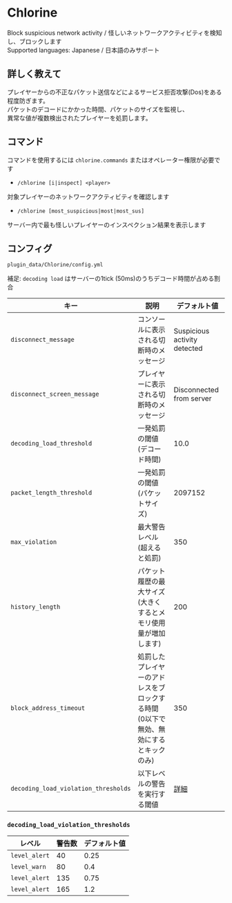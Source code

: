 # Chlorine

Block suspicious network activity / 怪しいネットワークアクティビティを検知し、ブロックします  
Supported languages: Japanese / 日本語のみサポート

## 詳しく教えて
プレイヤーからの不正なパケット送信などによるサービス拒否攻撃(Dos)をある程度防ぎます。  
パケットのデコードにかかった時間、パケットのサイズを監視し、  
異常な値が複数検出されたプレイヤーを処罰します。

## コマンド
コマンドを使用するには `chlorine.commands` またはオペレーター権限が必要です

- `/chlorine [i|inspect] <player>`

対象プレイヤーのネットワークアクティビティを確認します

- `/chlorine [most_suspicious|most|most_sus]`

サーバー内で最も怪しいプレイヤーのインスペクション結果を表示します

## コンフィグ
`plugin_data/Chlorine/config.yml`  

補足: 
`decoding load` はサーバーの1tick (50ms)のうちデコード時間が占める割合

| キー | 説明 | デフォルト値 |
| ---- | ---- | ---- |
| `disconnect_message` | コンソールに表示される切断時のメッセージ | Suspicious activity detected |
| `disconnect_screen_message` | プレイヤーに表示される切断時のメッセージ | Disconnected from server |
| `decoding_load_threshold` | 一発処罰の閾値 (デコード時間) | 10.0 |
| `packet_length_threshold` | 一発処罰の閾値 (パケットサイズ) | 2097152 |
| `max_violation` | 最大警告レベル (超えると処罰) | 350 |
| `history_length` | パケット履歴の最大サイズ (大きくするとメモリ使用量が増加します) | 200 |
| `block_address_timeout` | 処罰したプレイヤーのアドレスをブロックする時間 (0以下で無効、無効にするとキックのみ) | 350 |
| `decoding_load_violation_thresholds` | 以下レベルの警告を実行する閾値 | [詳細](#decoding_load_violation_thresholds) |

### `decoding_load_violation_thresholds`
| レベル | 警告数 | デフォルト値 |
| ---- | ---- | ---- |
| `level_alert` | 40 | 0.25 |
| `level_warn` | 80 | 0.4 |
| `level_alert` | 135 | 0.75 |
| `level_alert` | 165 | 1.2 |
